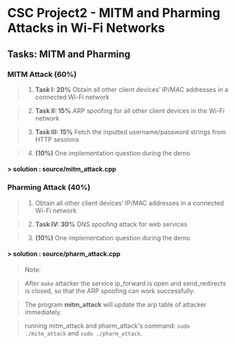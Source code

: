 # CSC Project2 - MITM and Pharming Attacks in Wi-Fi Networks

## Tasks: MITM and Pharming

### MITM Attack (60%)
 
> 1. **Task I: 20%**
    Obtain all other client devices’ IP/MAC addresses in a connected Wi-Fi network

> 2. **Task II: 15%**
    ARP spoofing for all other client devices in the Wi-Fi network

> 3. **Task III: 15%**
    Fetch the inputted username/password strings from HTTP sessions

> 4. **(10%)** One implementation question during the demo 


#### > **solution** : source/mitm_attack.cpp


### Pharming Attack (40%)

> 1. Obtain all other client devices’ IP/MAC addresses in a connected Wi-Fi network

> 2. **Task IV: 30%**
    DNS spoofing attack for web services

> 3. **(10%)** One implementation question during the demo


#### > **solution** : source/pharm_attack.cpp


> Note:

> After `make` attacker the service ip_forward is open and send_redirects is closed, so that the ARP spoofing can work successfully.

> The program **mitm_attack** will update the arp table of attacker immediately.

> running mitm_attack and pharm_attack's command: `sudo ./mitm_attack` and  `sudo ./pharm_attack`.

